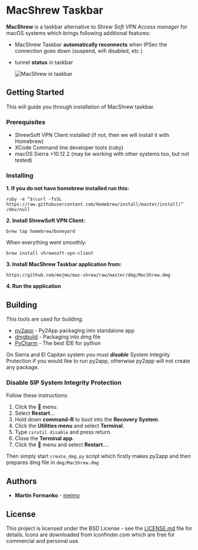 # MacShrew Taskbar

**MacShrew** is a taskbar alternative to _Shrew Soft VPN Access manager_ for macOS systems
which brings following additional features:
- MacShrew Taskbar **automatically reconnects** when IPSec the connection goes down (suspend, wifi disabled,
 etc.)
- tunnel **status** in taskbar

    ![MacShrew in taskbar](http://178.79.191.30/github_linking/MacShrew1.jpg "MacShrew Taskbar")

## Getting Started

This will guide you through installation of MacShrew taskbar.

### Prerequisites

- ShrewSoft VPN Client installed (if not, then we will install it with Homebrew)
- XCode Command line developer tools (ruby)
- macOS Sierra >10.12.2 (may be working with other systems too, but not tested)

### Installing

**1. If you **do not have homebrew installed** run this:**

    ruby -e “$(curl -fsSL https://raw.githubusercontent.com/Homebrew/install/master/install)” /dev/null

**2. Install ShrewSoft VPN Client:**

    brew tap homebrew/boneyard

When everything went smoothly:

    brew install shrewsoft-vpn-client

**3. Install MacShrew Taskbar application from:**

    https://github.com/mejmo/mac-shrew/raw/master/dmg/MacShrew.dmg

**4. Run the application**

## Building

This tools are used for building:

* [py2app](https://pythonhosted.org/py2app/) - Py2App packaging into standalone app
* [dmgbuild](https://bitbucket.org/al45tair/dmgbuild/) - Packaging into dmg file
* [PyCharm](https://www.jetbrains.com/pycharm/) - The best IDE for python

On Sierra and El Capitan system you must _**disable**_ System Integrity Protection if you would like to run py2app,
otherwise py2app will not create any package.

### Disable SIP System Integrity Protection

Follow these instructions:

1. Click the  menu.
2. Select **Restart**...
3. Hold down **command-R** to boot into the **Recovery System**.
4. Click the **Utilities menu** and select **Terminal**.
5. Type ```csrutil disable``` and press return.
6. Close the **Terminal app**.
7. Click the  menu and select **Restart**....


Then simply start `create_dmg.py` script which firstly makes py2app and then prepares dmg file
in `dmg/MacShrew.dmg`

## Authors

* **Martin Formanko** - [mejmo](https://github.com/mejmo)

## License

This project is licensed under the BSD License - see the [LICENSE.md](LICENSE.md) file for details.
Icons are downloaded from iconfinder.com which are free for commercial and personal use.


